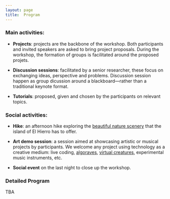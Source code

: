 ```yaml
---
layout: page
title:  Program
---
```



### Main activities:

-   **Projects**: projects are the backbone of the workshop. Both participants and invited speakers are asked to bring project proposals. During the workshop, the formation of groups is facilitated around the proposed projets.

-   **Discussion sessions**: facilitated by a senior researcher, these focus on exchanging ideas, perspective and problems. Discussion session happen as group dicussion around a blackboard—rather than a traditional keynote format.

-   **Tutorials**: proposed, given and chosen by the participants on relevant topics.

<!-- -   **Project presentation**: the last day of the workshop, teams have a chance to present their early results. -->


### Social activities:

-   **Hike**: an afternoon hike exploring the [beautiful nature scenery](https://elhierro.travel/en/what-to-do/hiking/) that the island of El Hierro has to offer.

-   **Art demo session**: a session aimed at showcasing artistic or musical projects by participants. We welcome any project using technology as a creative medium: live coding, [algoraves](https://en.wikipedia.org/wiki/Algorave), [virtual creatures](https://sites.google.com/view/vcc-2024), experimental music instruments, etc.

-   **Social event** on the last night to close up the workshop.


### Detailed Program 

TBA

<!-- <img src="/assets/images/program.png" width="100%"/> -->
